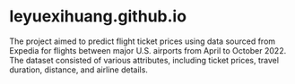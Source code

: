 # leyuexihuang.github.io
The project aimed to predict flight ticket prices using data sourced from Expedia for flights between major U.S. airports from April to October 2022. The dataset consisted of various attributes, including ticket prices, travel duration, distance, and airline details.
